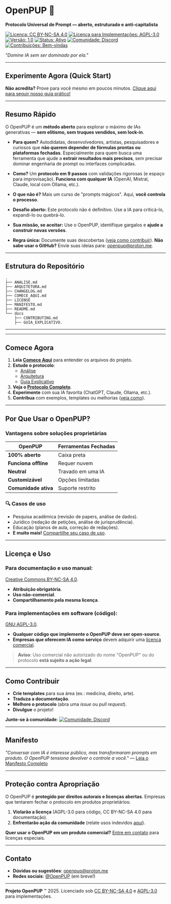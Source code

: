 # OpenPUP 🐾
**Protocolo Universal de Prompt — aberto, estruturado e anti-capitalista**

[![Licença: CC BY-NC-SA 4.0](https://img.shields.io/badge/License-CC%20BY--NC--SA%204.0-lightgrey.svg)](https://creativecommons.org/licenses/by-nc-sa/4.0/)
[![Licença para Implementações: AGPL-3.0](https://img.shields.io/badge/Implementações-AGPL--3.0-blue.svg)](https://www.gnu.org/licenses/agpl-3.0.html)
[![Versão: 1.0](https://img.shields.io/badge/Versão-1.0-blue.svg)]()
[![Status: Ativo](https://img.shields.io/badge/Status-Ativo-brightgreen.svg)]()
[![Comunidade: Discord](https://img.shields.io/badge/Comunidade-Discord-blue?logo=discord)](https://discord.gg/mezuExdw)
[![Contribuições: Bem-vindas](https://img.shields.io/badge/Contribuições-Bem--vindas-brightgreen.svg)](docs/CONTRIBUTING.md)

*"Domine IA sem ser dominado por ela."*

---

## Experimente Agora (Quick Start)
**Não acredita?** Prove para você mesmo em poucos minutos.
[Clique aqui para seguir nosso guia prático!](QUICK_START.md)

---

## Resumo Rápido
O OpenPUP é um **método aberto** para explorar o máximo de IAs generativas — **sem elitismo, sem truques vendidos, sem lock-in**.

- **Para quem?**
  Autodidatas, desenvolvedores, artistas, pesquisadores e curiosos que **não querem depender de fórmulas prontas ou plataformas fechadas**.
  Especialmente para quem busca uma ferramenta que ajude a **extrair resultados mais precisos**, sem precisar dominar engenharia de prompt ou interfaces complicadas.

- **Como?**
  Um **protocolo em 9 passos** com validações rigorosas (e espaço para improvisação).
  **Funciona com qualquer IA** (OpenAI, Mistral, Claude, local com Ollama, etc.).

- **O que não é?**
  Mais um curso de "prompts mágicos". Aqui, **você controla o processo**.

- **Desafio aberto:**
  Este protocolo não é definitivo. Use a IA para criticá-lo, expandi-lo ou quebrá-lo.

- **Sua missão, se aceitar:**
  Use o OpenPUP, identifique gargalos e **ajude a construir novas versões**.

- **Regra única:**
  Documente suas descobertas ([veja como contribuir](docs/CONTRIBUTING.md)).
  **Não sabe usar o GitHub?** Envie suas ideias para: [openpup@proton.me](mailto:openpup@proton.me).

---

## Estrutura do Repositório  
```
.
├── ANALISE.md
├── ARQUITETURA.md
├── CHANGELOG.md
├── COMECE_AQUI.md
├── LICENSE 
├── MANIFESTO.md
├── README.md
└── docs
    ├── CONTRIBUTING.md
    ├── GUIA_EXPLICATIVO.
```
---


---

## Comece Agora
1. **Leia [Comece Aqui](COMECE_AQUI.md)** para entender os arquivos do projeto.
2. **Estude o protocolo**:
   - [Análise](docs/ANALISE.md)
   - [Arquitetura](docs/ARQUITETURA.md)
   - [Guia Explicativo](docs/GUIA_EXPLICATIVO.md)
3. **Veja o [Protocolo Completo](docs/PROTOCOLO.txt)**.
4. **Experimente** com sua IA favorita (ChatGPT, Claude, Ollama, etc.).
5. **Contribua** com exemplos, templates ou melhorias ([veja como](docs/CONTRIBUTING.md)).

---

## Por Que Usar o OpenPUP?
### **Vantagens sobre soluções proprietárias**
| OpenPUP               | Ferramentas Fechadas          |
|-----------------------|-------------------------------|
| **100% aberto**       | Caixa preta                   |
| **Funciona offline**  | Requer nuvem                 |
| **Neutral**           | Travado em uma IA            |
| **Customizável**      | Opções limitadas             |
| **Comunidade ativa**  | Suporte restrito             |

### 🔍 **Casos de uso**
- Pesquisa acadêmica (revisão de papers, análise de dados).
- Jurídico (redação de petições, análise de jurisprudência).
- Educação (planos de aula, correção de redações).
- **E muito mais!** [Compartilhe seu caso de uso](https://github.com/seu-usuario/OpenPUP/issues).

---

## Licença e Uso
### **Para documentação e uso manual**:
[Creative Commons BY-NC-SA 4.0](https://creativecommons.org/licenses/by-nc-sa/4.0/).
- **Atribuição obrigatória**.
- **Uso não-comercial**.
- **Compartilhamento pela mesma licença**.

### **Para implementações em software (código)**:
[GNU AGPL-3.0](https://www.gnu.org/licenses/agpl-3.0.html).
- **Qualquer código que implemente o OpenPUP deve ser open-source**.
- **Empresas que oferecem IA como serviço** devem adquirir uma [licença comercial](mailto:openpup@proton.me).

> **Aviso**: Uso comercial não autorizado do nome "OpenPUP" ou do protocolo **está sujeito a ação legal**.

---

## Como Contribuir
- **Crie templates** para sua área (ex.: medicina, direito, arte).
- **Traduza a documentação**.
- **Melhore o protocolo** (abra uma *issue* ou *pull request*).
- **Divulgue** o projeto!

**Junte-se à comunidade**:
[![Comunidade: Discord](https://img.shields.io/badge/Comunidade-Discord-blue?logo=discord)](https://discord.gg/mezuExdw)

---

## Manifesto
*"Conversar com IA é interesse público, mas transformaram prompts em produto. O OpenPUP tensiona devolver o controle a você."*
— [Leia o Manifesto Completo](MANIFESTO.md)

---

## Proteção contra Apropriação
O OpenPUP é **protegido por direitos autorais e licenças abertas**. Empresas que tentarem fechar o protocolo em produtos proprietários:
1. **Violarão a licença** (AGPL-3.0 para código, CC BY-NC-SA 4.0 para documentação).
2. **Enfrentarão ação da comunidade** (relate usos indevidos [aqui](https://github.com/ensofjvolfe/OpenPUP/issues)).

**Quer usar o OpenPUP em um produto comercial?**
[Entre em contato](mailto:openpup@proton.me) para licenças especiais.

---

## Contato
- **Dúvidas ou sugestões**: [openpup@proton.me](mailto:openpup@proton.me)
- **Redes sociais**: [@OpenPUP](https://twitter.com/OpenPUP) (em breve!)

---
**Projeto OpenPUP** ™ 2025. Licenciado sob [CC BY-NC-SA 4.0](LICENSE) e [AGPL-3.0](LICENSE) para implementações.
